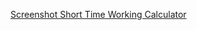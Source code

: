 [Screenshot Short Time Working Calculator](https://github.com/getred-io/stwc_v1/blob/main/stwc.png)
